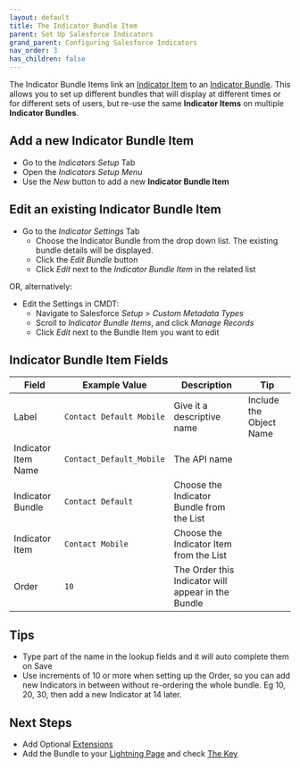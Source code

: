 ```yaml
---
layout: default
title: The Indicator Bundle Item
parent: Set Up Salesforce Indicators
grand_parent: Configuring Salesforce Indicators
nav_order: 3
has_children: false
---
```


The Indicator Bundle Items link an [Indicator Item](../indicator-item) to an [Indicator Bundle](../indicator-bundle). This allows you to set up different bundles that will display at different times or for different sets of users, but re-use the same **Indicator Items** on multiple **Indicator Bundles**. 


## Add a new Indicator Bundle Item
* Go to the *Indicators Setup* Tab
* Open the *Indicators Setup Menu*
* Use the *New* button to add a new **Indicator Bundle Item**

## Edit an existing Indicator Bundle Item

* Go to the *Indicator Settings* Tab
  * Choose the Indicator Bundle from the drop down list. The existing bundle details will be displayed.
  * Click the *Edit Bundle* button
  * Click *Edit* next to the *Indicator Bundle Item* in the related list

OR, alternatively:

* Edit the Settings in CMDT:
  * Navigate to Salesforce *Setup* > *Custom Metadata Types*
  * Scroll to *Indicator Bundle Items*, and click *Manage Records*
  * Click *Edit* next to the Bundle Item you want to edit


## Indicator Bundle Item Fields

|Field|Example Value|Description|Tip|
|---------|----------|-------------------|--------------------------|
|Label|`Contact Default Mobile`|Give it a descriptive name|Include the Object Name
|Indicator Item Name|`Contact_Default_Mobile`|The API name
|Indicator Bundle|`Contact Default`|Choose the Indicator Bundle from the List
|Indicator Item|`Contact Mobile`|Choose the Indicator Item from the List
|Order|`10`|The Order this Indicator will appear in the Bundle

## Tips

* Type part of the name in the lookup fields and it will auto complete them on Save
* Use increments of 10 or more when setting up the Order, so you can add new Indicators in between without re-ordering the whole bundle. Eg 10, 20, 30, then add a new Indicator at 14 later. 

## Next Steps
* Add Optional [Extensions](../item-extension)
* Add the Bundle to your [Lightning Page](../add-to-lightning-page) and check [The Key](../the-key)
